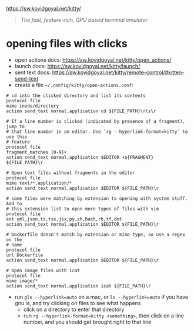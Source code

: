 https://sw.kovidgoyal.net/kitty/

> _The fast, feature-rich, GPU based terminal emulator_

# opening files with clicks

- open actions docs: https://sw.kovidgoyal.net/kitty/open_actions/
- launch docs: https://sw.kovidgoyal.net/kitty/launch/
- sent text docs: https://sw.kovidgoyal.net/kitty/remote-control/#kitten-send-text
- create a file `~/.config/kitty/open-actions.conf`:
```
# cd into the clicked directory and list its contents
protocol file
mime inode/directory
action send_text normal,application cd ${FILE_PATH}\rls\r

# If a line number is clicked (indicated by presence of a fragment), jump to
# that line number in an editor. Use `rg --hyperlink-format=kitty` to use this
# feature
protocol file
fragment_matches [0-9]+
action send_text normal,application $EDITOR +${FRAGMENT} ${FILE_PATH}\r

# Open text files without fragments in the editor
protocol file
mime text/*,application/*
action send_text normal,application $EDITOR ${FILE_PATH}\r

# some files were matching by extension to opening with system stuff. Add to
# this extension list to open more types of files with vim
protocol file
ext yml,json,ts,tsx,jsx,py,sh,bash,rb,tf,dot
action send_text normal,application $EDITOR ${FILE_PATH}\r

# Dockerfile doesn't match by extension or mime type, so use a regex on the
# name
protocol file
url Dockerfile
action send_text normal,application $EDITOR ${FILE_PATH}\r

# Open image files with icat
protocol file
mime image/*
action send_text normal,application icat ${FILE_PATH}\r
```

- run `gls --hyperlink=auto` on a mac, or `ls --hyperlink=auto` if you have gnu ls, and try clicking on files to see what happens
	- click on a directory to enter that directory
	- run `rg --hyperlink-format=kitty <something>`, then click on a line number, and you should get brought right to that line
